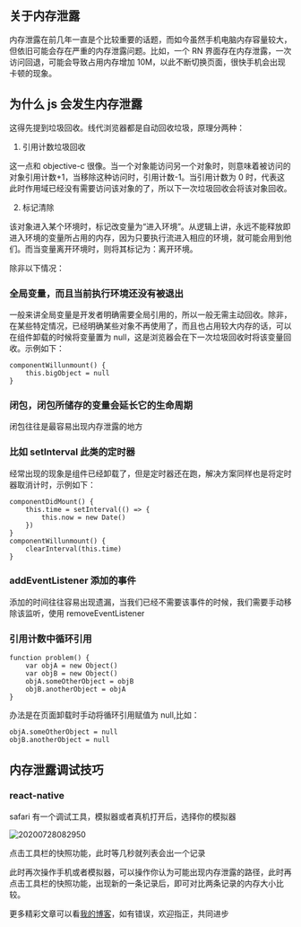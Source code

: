 ## 关于内存泄露

内存泄露在前几年一直是个比较重要的话题，而如今虽然手机电脑内存容量较大，但依旧可能会存在严重的内存泄露问题。比如，一个 RN 界面存在内存泄露，一次访问回退，可能会导致占用内存增加 10M，以此不断切换页面，很快手机会出现卡顿的现象。

## 为什么 js 会发生内存泄露

这得先提到垃圾回收。线代浏览器都是自动回收垃圾，原理分两种：

1. 引用计数垃圾回收

这一点和 objective-c 很像。当一个对象能访问另一个对象时，则意味着被访问的对象引用计数+1，当移除这种访问时，引用计数-1。当引用计数为 0 时，代表这此时作用域已经没有需要访问该对象的了，所以下一次垃圾回收会将该对象回收。

2. 标记清除

该对象进入某个环境时，标记改变量为“进入环境”。从逻辑上讲，永远不能释放即进入环境的变量所占用的内存，因为只要执行流进入相应的环境，就可能会用到他们。而当变量离开环境时，则将其标记为：离开环境。

<!-- 浏览器会从根对象开始向下找，如果发现该对象根本没有引用（也就是访问不到，比如，你定义了 a，但是有没有使用 a），则一次垃圾回收会将该对象回收。 -->

除非以下情况：

### 全局变量，而且当前执行环境还没有被退出

一般来讲全局变量是开发者明确需要全局引用的，所以一般无需主动回收。除非，在某些特定情况，已经明确某些对象不再使用了，而且也占用较大内存的话，可以在组件卸载的时候将变量置为 null，这是浏览器会在下一次垃圾回收时将该变量回收。示例如下：

```
componentWillunmount() {
	this.bigObject = null
}
```

### 闭包，闭包所储存的变量会延长它的生命周期

闭包往往是最容易出现内存泄露的地方

### 比如 setInterval 此类的定时器

经常出现的现象是组件已经卸载了，但是定时器还在跑，解决方案同样也是将定时器取消计时，示例如下：

```
componentDidMount() {
	this.time = setInterval(() => {
		this.now = new Date()
	})
}
componentWillunmount() {
	clearInterval(this.time)
}
```

### addEventListener 添加的事件

添加的时间往往容易出现遗漏，当我们已经不需要该事件的时候，我们需要手动移除该监听，使用 removeEventListener

### 引用计数中循环引用

```
function problem() {
	var objA = new Object()
	var objB = new Object()
	objA.someOtherObject = objB
	objB.anotherObject = objA
}
```

办法是在页面卸载时手动将循环引用赋值为 null,比如：

```
objA.someOtherObject = null
objB.anotherObject = null
```

## 内存泄露调试技巧

### react-native

safari 有一个调试工具，模拟器或者真机打开后，选择你的模拟器

![20200728082950](http://qiniu.luotuxiu.cn/img/20200728082950.png)

点击工具栏的快照功能，此时等几秒就列表会出一个记录

此时再次操作手机或者模拟器，可以操作你认为可能出现内存泄露的路径，此时再点击工具栏的快照功能，出现新的一条记录后，即可对比两条记录的内存大小比较。

更多精彩文章可以看[我的博客](https://www.luotuxiu.cn/)，如有错误，欢迎指正，共同进步

